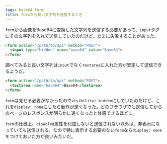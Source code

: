 ```yaml
---
tags: base64 form
title: formから長い文字列を送信するとき
---
```

`form`から画像をBase64に変換した文字列を送信する必要があって、`input`タグにその文字列を入れて送信していたのだけど、たまに失敗することがあった。

```html
<form action="/path/to/api" method="POST">
  <input type="hidden" name="base64" value="Base64">
</form>
```

調べてみると長い文字列は`input`でなく`textarea`に入れた方が安定して送信できるようだ。

```html
<form action="/path/to/api" method="POST">
  <textarea name="base64">Base64</textarea>
</form>
```

`form`は見せる必要がなかったので`visibility: hidden`にしていたのだけど、これを`display: none`にしたら動作が速くなった。どのブラウザでも送信してからのページのレスポンスが明らかに速くなったと体感できるほどに。

`form`の仕様上、`disabled`属性を付加しないと送信されない以外は、非表示になっていても送信される。なので特に表示する必要のない`form`なら`display: none`をつけておいた方が良いみたいだ。
